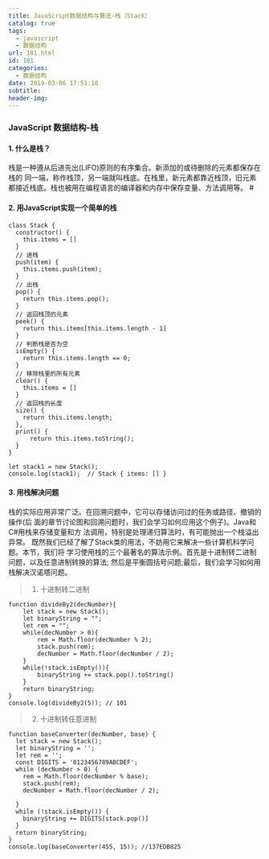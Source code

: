 ```yaml
---
title: JavaScript数据结构与算法-栈（Stack）
catalog: true
tags:
  - javascript
  - 数据结构
url: 181.html
id: 181
categories:
  - 数据结构
date: 2019-03-06 17:51:10
subtitle:
header-img:
---
```


### JavaScript 数据结构-栈

#### 1\. 什么是栈？

栈是一种遵从后进先出(LIFO)原则的有序集合。新添加的或待删除的元素都保存在栈的 同一端，称作栈顶，另一端就叫栈底。在栈里，新元素都靠近栈顶，旧元素都接近栈底。栈也被用在编程语言的编译器和内存中保存变量、方法调用等。 #

#### 2\. 用JavaScript实现一个简单的栈

    class Stack {
      constructor() {
        this.items = []
      }
      // 进栈
      push(item) {
        this.items.push(item);
      }
      // 出栈
      pop() {
        return this.items.pop();
      }
      // 返回栈顶的元素
      peek() {
        return this.items[this.items.length - 1]
      }
      // 判断栈是否为空
      isEmpty() {
        return this.items.length == 0;
      }
      // 移除栈里的所有元素
      clear() {
        this.items = []
      }
      // 返回栈的长度
      size() {
        return this.items.length;
      },
      print() {
          return this.items.toString();
      }
    }
    
    let stack1 = new Stack();
    console.log(stack1);  // Stack { items: [] }
    
    

#### 3\. 用栈解决问题

栈的实际应用非常广泛。在回溯问题中，它可以存储访问过的任务或路径、撤销的操作(后 面的章节讨论图和回溯问题时，我们会学习如何应用这个例子)。Java和C#用栈来存储变量和方 法调用，特别是处理递归算法时，有可能抛出一个栈溢出异常。 既然我们已经了解了Stack类的用法，不妨用它来解决一些计算机科学问题。本节，我们将 学习使用栈的三个最著名的算法示例。首先是十进制转二进制问题，以及任意进制转换的算法; 然后是平衡圆括号问题;最后，我们会学习如何用栈解决汉诺塔问题。

> 1.  十进制转二进制

    function divideBy2(decNumber){
        let stack = new Stack();
        let binaryString = "";
        let rem = "";
        while(decNumber > 0){
            rem = Math.floor(decNumber % 2);
            stack.push(rem);
            decNumber = Math.floor(decNumber / 2);
        }
        while(!stack.isEmpty()){
            binaryString += stack.pop().toString() 
        }
        return binaryString;
    }
    console.log(divideBy2(5)); // 101
    

> 2.  十进制转任意进制

    function baseConverter(decNumber, base) {
      let stack = new Stack();
      let binaryString = '';
      let rem = '';
      const DIGITS = '0123456789ABCDEF';
      while (decNumber > 0) {
        rem = Math.floor(decNumber % base);
        stack.push(rem);
        decNumber = Math.floor(decNumber / 2);
    
      }
      while (!stack.isEmpty()) {
        binaryString += DIGITS[stack.pop()]
      }
      return binaryString;
    }
    console.log(baseConverter(455, 15)); //137EDB825